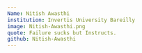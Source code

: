```yaml
---
Name: Nitish Awasthi
institution: Invertis University Bareilly
image: Nitish-Awasthi.png 
quote: Failure sucks but Instructs.
github: Nitish-Awasthi
---
```

